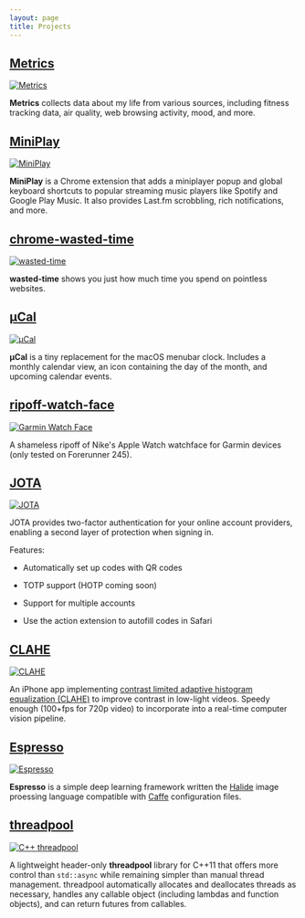 ```yaml
---
layout: page
title: Projects
---
```


## [Metrics](https://www.jeffchen.dev/metrics)

[![Metrics](/images/metrics.jpg)](https://www.jeffchen.dev/metrics)

**Metrics** collects data about my life from various sources, including fitness tracking data, air quality, web browsing activity, mood, and more.

## [MiniPlay](https://chrome.google.com/webstore/detail/miniplay/dfddfiedihbijfeacjamchlliogmjjnd)

[![MiniPlay](/images/miniplay.png)](https://chrome.google.com/webstore/detail/miniplay/dfddfiedihbijfeacjamchlliogmjjnd)

**MiniPlay** is a Chrome extension that adds a miniplayer popup and global keyboard shortcuts to popular streaming music players like Spotify and Google Play Music. It also provides Last.fm scrobbling, rich notifications, and more.

## [chrome-wasted-time](https://www.github.com/jchen1/chrome-wasted-time)

[![wasted-time](/images/wasted-time.png)](https://www.github.com/jchen1/chrome-wasted-time)

**wasted-time** shows you just how much time you spend on pointless websites.

## [µCal](https://www.github.com/jchen1/uCal)

[![µCal](/images/uCal.png)](https://www.github.com/jchen1/uCal)

**µCal** is a tiny replacement for the macOS menubar clock. Includes a monthly calendar view, an icon containing the day of the month, and upcoming calendar events.

## [ripoff-watch-face](https://github.com/jchen1/ripoff-watch-face)

[![Garmin Watch Face](/images/garmin.jpg)](https://github.com/jchen1/ripoff-watch-face)

A shameless ripoff of Nike's Apple Watch watchface for Garmin devices (only tested on Forerunner 245).

## [JOTA](https://apps.apple.com/us/app/jota-easy-2fa/id1478072187)

[![JOTA](/images/jota.png)](https://apps.apple.com/us/app/jota-easy-2fa/id1478072187)

JOTA provides two-factor authentication for your online account providers, enabling a second layer of protection when signing in.

Features:

- Automatically set up codes with QR codes

- TOTP support (HOTP coming soon)

- Support for multiple accounts

- Use the action extension to autofill codes in Safari

## [CLAHE](https://www.github.com/jchen1/CLAHE-iOS)

[![CLAHE](/images/clahe.jpg)](https://www.github.com/jchen1/CLAHE-iOS)

An iPhone app implementing [contrast limited adaptive histogram equalization (CLAHE)](https://en.wikipedia.org/wiki/Adaptive_histogram_equalization) to improve contrast in low-light videos. Speedy enough (100+fps for 720p video) to incorporate into a real-time computer vision pipeline.

## [Espresso](https://caretcaret.github.io/espresso/)

[![Espresso](/images/espresso.png)](https://caretcaret.github.io/espresso/)

**Espresso** is a simple deep learning framework written the [Halide](http://halide-lang.org/) image proessing language compatible with [Caffe](http://caffe.berkeleyvision.org/) configuration files.

## [threadpool](https://www.github.com/jchen1/threadpool)

[![C++ threadpool](/images/threadpool.png)](https://www.github.com/jchen1/threadpool)

A lightweight header-only **threadpool** library for C++11 that offers more control than `std::async` while remaining simpler than manual thread management. threadpool automatically allocates and deallocates threads as necessary, handles any callable object (including lambdas and function objects), and can return futures from callables.

